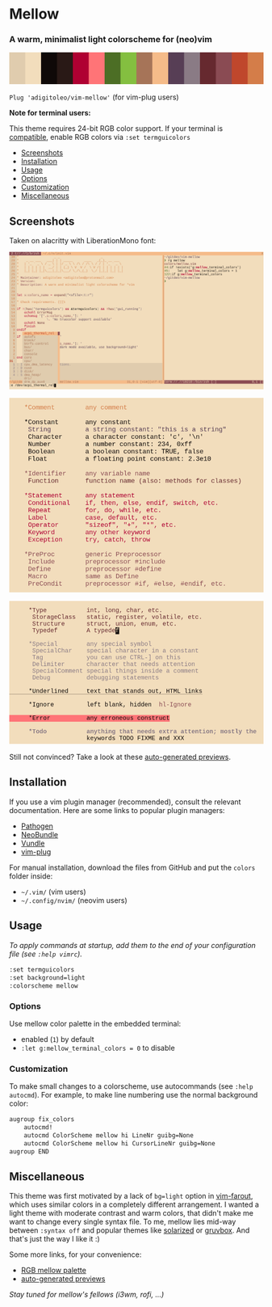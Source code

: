 # Mellow

### A warm, minimalist light colorscheme for (neo)vim

![palette](./img/colorscheme.png)

`Plug 'adigitoleo/vim-mellow'` (for vim-plug users)

**Note for terminal users:**

This theme requires 24-bit RGB color support. If your terminal is [compatible],
enable RGB colors via `:set termguicolors`


<!-- vim-markdown-toc GFM -->

* [Screenshots](#screenshots)
* [Installation](#installation)
* [Usage](#usage)
* [Options](#options)
* [Customization](#customization)
* [Miscellaneous](#miscellaneous)

<!-- vim-markdown-toc -->


## Screenshots

Taken on alacritty with LiberationMono font:

![example-split-terminal](./img/example_split_with_terminal.png)

![syntax-groups-part1](./img/syntax_groups_part1.png)

![syntax-groups-part2](./img/syntax_groups_part2.png)

Still not convinced? Take a look at these [auto-generated previews].


## Installation

If you use a vim plugin manager (recommended), consult the relevant
documentation. Here are some links to popular plugin managers:
- [Pathogen]
- [NeoBundle]
- [Vundle]
- [vim-plug]

For manual installation, download the files from GitHub and put the `colors`
folder inside:
- `~/.vim/` (vim users)
- `~/.config/nvim/` (neovim users)


## Usage

*To apply commands at startup, add them to the end of your configuration file
(see `:help vimrc`).*

```vim
:set termguicolors
:set background=light
:colorscheme mellow
```

### Options

Use mellow color palette in the embedded terminal:
- enabled (`1`) by default
- `:let g:mellow_terminal_colors = 0` to disable

### Customization

To make small changes to a colorscheme, use autocommands (see `:help autocmd`).
For example, to make line numbering use the normal background color:

```vim
augroup fix_colors
    autocmd!
    autocmd ColorScheme mellow hi LineNr guibg=None
    autocmd ColorScheme mellow hi CursorLineNr guibg=None
augroup END
```

## Miscellaneous

This theme was first motivated by a lack of `bg=light` option in [vim-farout],
which uses similar colors in a completely different arrangement. I wanted a
light theme with moderate contrast and warm colors, that didn't make me want to
change every single syntax file. To me, mellow lies mid-way between `:syntax
off` and popular themes like [solarized] or [gruvbox]. And that's just the way
I like it :)

Some more links, for your convenience:
- [RGB mellow palette]
- [auto-generated previews]

*Stay tuned for mellow's fellows (i3wm, rofi, ...)*


[NOTE]: # ( ------------ PUT ALL EXTERNAL LINKS BELOW THIS LINE ------------ )

[compatible]: https://gist.github.com/XVilka/8346728

[Pathogen]: https://github.com/tpope/vim-pathogen

[NeoBundle]: https://github.com/Shougo/neobundle.vim

[Vundle]: https://github.com/gmarik/vundle

[vim-plug]: https://github.com/junegunn/vim-plug

[vim-farout]: https://github.com/fcpg/vim-farout

[solarized]: https://en.wikipedia.org/wiki/Solarized_(color_scheme)

[gruvbox]: https://github.com/morhetz/gruvbox

[RGB mellow palette]: https://colourco.de/freebuild/e0ccae-f2ddbc-0f0908-291916-af0032-ff7477-4c6e25-84bf40-a67458-f5bb89-573e55-8a7b85-66292f-8a4b53-bf472c-d47d49

[auto-generated previews]: http://bytefluent.com/vivify/index.php?remote=github.com%2Fadigitoleo%2Fvim-mellow
